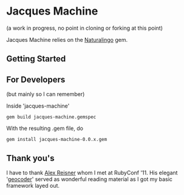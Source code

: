 # Jacques Machine

(a work in progress, no point in cloning or forking at this point)

Jacques Machine relies on the [Naturalingo](http://github.com/etdebruin/Naturalingo) gem.

## Getting Started



## For Developers

(but mainly so I can remember)

Inside 'jacques-machine'

	gem build jacques-machine.gemspec

With the resulting .gem file, do

	gem install jacques-machine-0.0.x.gem

## Thank you's

I have to thank [Alex Reisner](http://github.com/alexreisner) whom I met at RubyConf '11.  His elegant '[geocoder](http://github.com/alexreisner/geocoder)' served as wonderful reading material as I got my basic framework layed out.